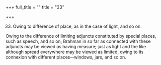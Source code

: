 +++
full_title = ""
title = "33"

+++


33. Owing to difference of place, as in the case of light, and so on.

Owing to the difference of limiting adjuncts constituted by special places, such as speech, and so on, Brahman in so far as connected with these adjuncts may be viewed as having measure; just as light and the like although spread everywhere may be viewed as limited, owing to its connexion with different places--windows, jars, and so on.


